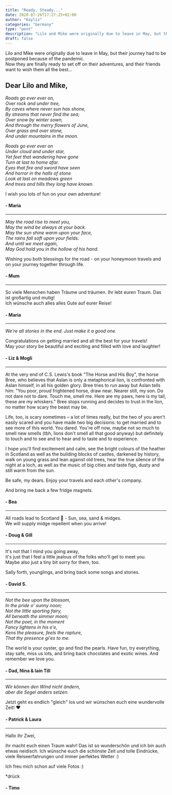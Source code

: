 ```yaml
---
title: "Ready, Steady..."
date: 2020-07-26T17:27:25+02:00
author: "Kayliz"
categories: "Germany"
type: "post"
description: "Lilo and Mike were originally due to leave in May, but their journey had to be postponed because of the pandemic. Now they are finally ready to set off on their adventures, and their friends want to wish them all the best..."
draft: false
---
```


Lilo and Mike were originally due to leave in May, but their journey had to be postponed because of the pandemic. <br />
Now they are finally ready to set off on their adventures, and their friends want to wish them all the best...


## Dear Lilo and Mike,

*Roads go ever ever on,* <br/>
*Over rock and under tree,* <br/>
*By caves where never sun has shone,* <br/>
*By streams that never find the sea;* <br/>
*Over snow by winter sown,* <br/>
*And through the merry flowers of June,* <br/>
*Over grass and over stone,* <br/>
*And under mountains in the moon.*

*Roads go ever ever on* <br/>
*Under cloud and under star,* <br/>
*Yet feet that wandering have gone* <br/>
*Turn at last to home afar.* <br/>
*Eyes that fire and sword have seen* <br/>
*And horror in the halls of stone* <br/>
*Look at last on meadows green* <br/>
*And trees and hills they long have known.*

I wish you lots of fun on your own adventure!

#### - Maria

<hr />

*May the road rise to meet you,* <br/>
*May the wind be always at your back.* <br/>
*May the sun shine warm upon your face,* <br/>
*The rains fall soft upon your fields.* <br/>
*And until we meet again,* <br/>
*May God hold you in the hollow of his hand.* <br/>

Wishing you both blessings for the road - on your honeymoon travels and on your journey together through life.

#### - Mum

<hr />

So viele Menschen haben Träume und träumen.
Ihr lebt euren Traum. Das ist großartig und mutig! <br/>
Ich wünsche auch alles alles Gute auf eurer Reise!

#### - Maria

<hr />

*We're all stories in the end. Just make it a good one.*

Congratulations on getting married and all the best for your travels! <br/>
May your story be beautiful and exciting and filled with love and laughter!

#### - Liz & Mogli

<hr />

At the very end of C.S. Lewis's book "The Horse and His Boy", the horse Bree, who believes that Aslan is only a metaphorical lion, is confronted with Aslan himself, in all his golden glory. Bree tries to run away but Aslan tells him: "You poor, proud frightened horse, draw near. Nearer still, my son. Do not dare not to dare. Touch me, smell me. Here are my paws, here is my tail, these are my whiskers." Bree stops running and decides to trust in the lion, no matter how scary the beast may be.

Life, too, is scary sometimes – a lot of times really, but the two of you aren't easily scared and you have made two big decisions: to get married and to see more of this world. You dared. You're off now, maybe not so much to smell new smells (tbh, lions don't smell all that good anyway) but definitely to touch and to see and to hear and to taste and to experience.

I hope you'll find excitement and calm, see the bright colours of the heather in Scotland as well as the building blocks of castles, darkened by history, walk on young grass and lean against old trees, hear the true silence of the night at a loch, as well as the music of big cities and taste figs, dusty and still warm from the sun.

Be safe, my dears. Enjoy your travels and each other's company.

And bring me back a few fridge magnets.

#### - Bea

<hr />

All roads lead to Scotland 🏴󠁧󠁢󠁳󠁣󠁴󠁿 - Sun, sea, sand & midges. <br/>
We will supply midge repellent when you arrive!

#### - Doug & Gill

<hr />

It's not that I mind you going away, </br>
it's just that I feel a little jealous of the folks who'll get to meet you. <br/>
Maybe also just a tiny bit sorry for them, too. <br/>

Sally forth, younglings, and bring back some songs and stories.

#### - David S.

<hr />

*Not the bee upon the blossom,* <br/>
*In the pride o' sunny noon;* <br/>
*Not the little sporting fairy,* <br/>
*All beneath the simmer moon;* <br/>
*Not the poet, in the moment* <br/>
*Fancy lightens in his e'e,* <br/>
*Kens the pleasure, feels the rapture,* <br/>
*That thy presence gi'es to me.*

The world is your oyster, go and find the pearls. Have fun, try everything, stay safe, miss us lots, and bring back chocolates and exotic wines. And remember we love you.

#### - Dad, Nina & Iain Till

<hr />

*Wir können den Wind nicht ändern,* <br/>
*aber die Segel anders setzen.*

Jetzt geht es endlich "gleich" los und wir wünschen euch eine wundervolle Zeit! ❤️

#### - Patrick & Laura

<hr />

Hallo ihr Zwei,

ihr macht euch einen Traum wahr! Das ist so wunderschön und ich bin auch etwas neidisch. Ich wünsche euch die schönste Zeit und tolle Eindrücke, viele Reiseerfahrungen und immer perfektes Wetter :)

Ich freu mich schon auf viele Fotos :)

*drück

#### - Timo
